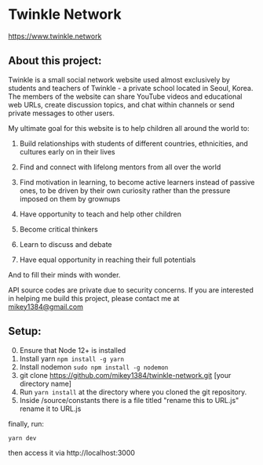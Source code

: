 # Twinkle Network

https://www.twinkle.network

## About this project:

Twinkle is a small social network website used almost exclusively by students and teachers of Twinkle - a private school located in Seoul, Korea. The members of the website can share YouTube videos and educational web URLs, create discussion topics, and chat within channels or send private messages to other users.

My ultimate goal for this website is to help children all around the world to:

1. Build relationships with students of different countries, ethnicities, and cultures early on in their lives

2. Find and connect with lifelong mentors from all over the world

3. Find motivation in learning, to become active learners instead of passive ones, to be driven by their own curiosity rather than the pressure imposed on them by grownups

4. Have opportunity to teach and help other children

5. Become critical thinkers

6. Learn to discuss and debate

7. Have equal opportunity in reaching their full potentials

And to fill their minds with wonder.

API source codes are private due to security concerns. If you are interested in helping me build this project, please contact me at mikey1384@gmail.com

## Setup:

0. Ensure that Node 12+ is installed
1. Install yarn `npm install -g yarn`
1. Install nodemon `sudo npm install -g nodemon`
1. git clone https://github.com/mikey1384/twinkle-network.git [your directory name]
1. Run `yarn install` at the directory where you cloned the git repository.
1. Inside /source/constants there is a file titled "rename this to URL.js" rename it to URL.js

finally, run:

```shell
yarn dev
```

then access it via http://localhost:3000
